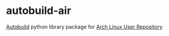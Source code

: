 # autobuild-air

[Autobuild](https://pypi.python.org/pypi/autobuild) python library package for [Arch Linux User Repository](https://aur.archlinux.org/packages/autobuild/)
